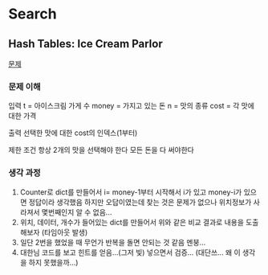 # Search

## Hash Tables: Ice Cream Parlor 
[문제](https://www.hackerrank.com/challenges/ctci-ice-cream-parlor/problem?h_l=interview&playlist_slugs%5B%5D=interview-preparation-kit&playlist_slugs%5B%5D=search)

### 문제 이해
입력
t = 아이스크림 가게 수
money = 가지고 있는 돈 
n = 맛의 종류
cost = 각 맛에 대한 가격

출력
선택한 맛에 대한 cost의 인덱스(1부터)

제한 조건
항상 2개의 맛을 선택해야 한다
모든 돈을 다 써야한다

### 생각 과정
1. Counter로 dict를 만들어서 i= money-1부터 시작해서 i가 있고 money-i가 있으면 정답이라 생각했음 하지만 오답이였는데 찾는 것은 문제가 없으나 위치정보가 사라져서 몇번째인지 알 수 없음...
2. 위치, 데이터, 개수가 들어있는 dict를 만들어서 위와 같은 비교 결과로 내용을 도출해보자 (타임아웃 발생) 
3. 일단 2번을 했었을 때 무언가 반복을 돌면 안되는 것 같음 멘붕...
4. 대한님 코드를 보고 힌트를 얻음...(그저 빛) 넣으면서 검증... (대단쓰... 왜 이 생각을 하지 못했을까...)
